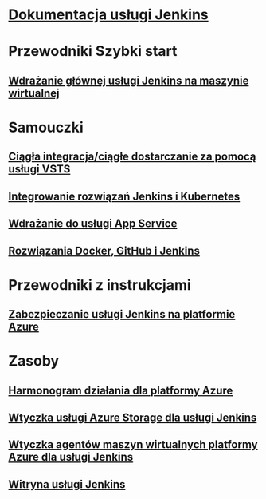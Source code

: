 # [Dokumentacja usługi Jenkins](index.md)
# Przewodniki Szybki start
## [Wdrażanie głównej usługi Jenkins na maszynie wirtualnej](/azure/jenkins/install-jenkins-solution-template)
# Samouczki
## [Ciągła integracja/ciągłe dostarczanie za pomocą usługi VSTS](https://www.visualstudio.com/docs/build/apps/jenkins/build-deploy-jenkins)
## [Integrowanie rozwiązań Jenkins i Kubernetes](/azure/container-service/container-service-kubernetes-jenkins)
## [Wdrażanie do usługi App Service](/azure/jenkins/execute-cli-jenkins-pipeline)
## [Rozwiązania Docker, GitHub i Jenkins](/azure/virtual-machines/linux/tutorial-jenkins-github-docker-cicd)
# Przewodniki z instrukcjami
## [Zabezpieczanie usługi Jenkins na platformie Azure](https://jenkins.io/blog/2017/04/20/secure-jenkins-on-azure/)
# Zasoby
## [Harmonogram działania dla platformy Azure](https://azure.microsoft.com/roadmap/)
## [Wtyczka usługi Azure Storage dla usługi Jenkins](https://plugins.jenkins.io/windows-azure-storage)
## [Wtyczka agentów maszyn wirtualnych platformy Azure dla usługi Jenkins](https://plugins.jenkins.io/azure-vm-agents)
## [Witryna usługi Jenkins](https://jenkins.io/)
